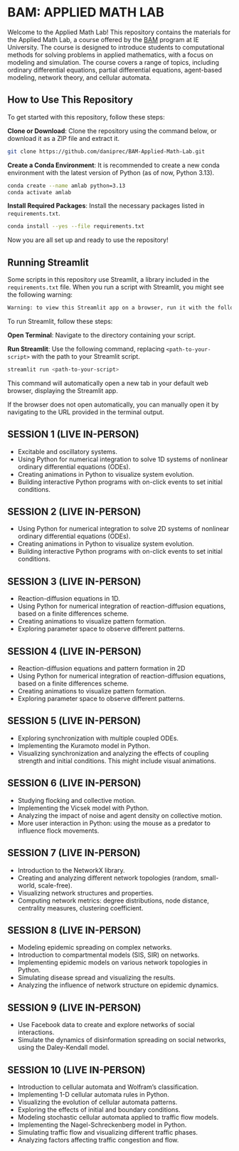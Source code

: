 # BAM: APPLIED MATH LAB

Welcome to the Applied Math Lab! This repository contains the materials for the Applied Math Lab, a course offered by the [BAM](https://www.ie.edu/university/studies/academic-programs/bachelor-applied-mathematics/) program at IE University. The course is designed to introduce students to computational methods for solving problems in applied mathematics, with a focus on modeling and simulation. The course covers a range of topics, including ordinary differential equations, partial differential equations, agent-based modeling, network theory, and cellular automata.

## How to Use This Repository

To get started with this repository, follow these steps:

**Clone or Download**: Clone the repository using the command below, or download it as a ZIP file and extract it.

```bash
git clone https://github.com/daniprec/BAM-Applied-Math-Lab.git
```

**Create a Conda Environment**: It is recommended to create a new conda environment with the latest version of Python (as of now, Python 3.13).

```bash
conda create --name amlab python=3.13
conda activate amlab
```

**Install Required Packages**: Install the necessary packages listed in `requirements.txt`.

```bash
conda install --yes --file requirements.txt
```

Now you are all set up and ready to use the repository!

## Running Streamlit

Some scripts in this repository use Streamlit, a library included in the `requirements.txt` file. When you run a script with Streamlit, you might see the following warning:

```bash
Warning: to view this Streamlit app on a browser, run it with the following command:
```

To run Streamlit, follow these steps:

**Open Terminal**: Navigate to the directory containing your script.

**Run Streamlit**: Use the following command, replacing `<path-to-your-script>` with the path to your Streamlit script.

```bash
streamlit run <path-to-your-script>
```

This command will automatically open a new tab in your default web browser, displaying the Streamlit app.

If the browser does not open automatically, you can manually open it by navigating to the URL provided in the terminal output.

## SESSION 1 (LIVE IN-PERSON)

- Excitable and oscillatory systems.
- Using Python for numerical integration to solve 1D systems of nonlinear ordinary differential equations (ODEs).
- Creating animations in Python to visualize system evolution.
- Building interactive Python programs with on-click events to set initial conditions.

## SESSION 2 (LIVE IN-PERSON)

- Using Python for numerical integration to solve 2D systems of nonlinear ordinary differential equations (ODEs).
- Creating animations in Python to visualize system evolution.
- Building interactive Python programs with on-click events to set initial conditions.

## SESSION 3 (LIVE IN-PERSON)

- Reaction-diffusion equations in 1D.
- Using Python for numerical integration of reaction-diffusion equations, based on a finite differences scheme.
- Creating animations to visualize pattern formation.
- Exploring parameter space to observe different patterns.

## SESSION 4 (LIVE IN-PERSON)

- Reaction-diffusion equations and pattern formation in 2D
- Using Python for numerical integration of reaction-diffusion equations, based on a finite differences scheme.
- Creating animations to visualize pattern formation.
- Exploring parameter space to observe different patterns.

## SESSION 5 (LIVE IN-PERSON)

- Exploring synchronization with multiple coupled ODEs.
- Implementing the Kuramoto model in Python.
- Visualizing synchronization and analyzing the effects of coupling strength and initial conditions. This might include visual animations.

## SESSION 6 (LIVE IN-PERSON)

- Studying flocking and collective motion.
- Implementing the Vicsek model with Python.
- Analyzing the impact of noise and agent density on collective motion.
- More user interaction in Python: using the mouse as a predator to influence flock movements.

## SESSION 7 (LIVE IN-PERSON)

- Introduction to the NetworkX library.
- Creating and analyzing different network topologies (random, small-world, scale-free).
- Visualizing network structures and properties.
- Computing network metrics: degree distributions, node distance, centrality measures, clustering coefficient.

## SESSION 8 (LIVE IN-PERSON)

- Modeling epidemic spreading on complex networks.
- Introduction to compartmental models (SIS, SIR) on networks.
- Implementing epidemic models on various network topologies in Python.
- Simulating disease spread and visualizing the results.
- Analyzing the influence of network structure on epidemic dynamics.

## SESSION 9 (LIVE IN-PERSON)

- Use Facebook data to create and explore networks of social interactions.
- Simulate the dynamics of disinformation spreading on social networks, using the Daley-Kendall model.

## SESSION 10 (LIVE IN-PERSON)

- Introduction to cellular automata and Wolfram’s classification.
- Implementing 1-D cellular automata rules in Python.
- Visualizing the evolution of cellular automata patterns.
- Exploring the effects of initial and boundary conditions.
- Modeling stochastic cellular automata applied to traffic flow models.
- Implementing the Nagel-Schreckenberg model in Python.
- Simulating traffic flow and visualizing different traffic phases.
- Analyzing factors affecting traffic congestion and flow.

